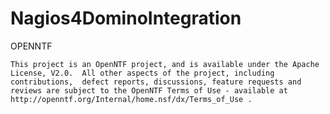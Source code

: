Nagios4DominoIntegration
========================

OPENNTF

    This project is an OpenNTF project, and is available under the Apache License, V2.0.  All other aspects of the project, including contributions,  defect reports, discussions, feature requests and reviews are subject to the OpenNTF Terms of Use - available at http://openntf.org/Internal/home.nsf/dx/Terms_of_Use .  


